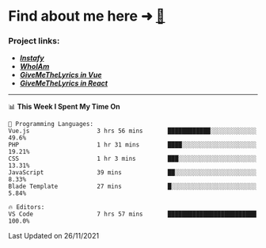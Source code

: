 # Find about me here ➜ [🧑](https://pauabella.dev)

### Project links:
- ***[Instafy](https://instafy.me)***
- ***[WhoIAm](https://pauabella.dev)***
- ***[GiveMeTheLyrics in Vue](https://lyrics.pauabella.dev)***
- ***[GiveMeTheLyrics in React](https://pauabella.dev/GiveMeTheLyrics)***

---
<!--START_SECTION:waka-->
📊 **This Week I Spent My Time On** 

```text
💬 Programming Languages: 
Vue.js                   3 hrs 56 mins       ████████████░░░░░░░░░░░░░   49.6% 
PHP                      1 hr 31 mins        ████░░░░░░░░░░░░░░░░░░░░░   19.21% 
CSS                      1 hr 3 mins         ███░░░░░░░░░░░░░░░░░░░░░░   13.31% 
JavaScript               39 mins             ██░░░░░░░░░░░░░░░░░░░░░░░   8.33% 
Blade Template           27 mins             █░░░░░░░░░░░░░░░░░░░░░░░░   5.84%

🔥 Editors: 
VS Code                  7 hrs 57 mins       █████████████████████████   100.0%

```


 Last Updated on 26/11/2021
<!--END_SECTION:waka-->
